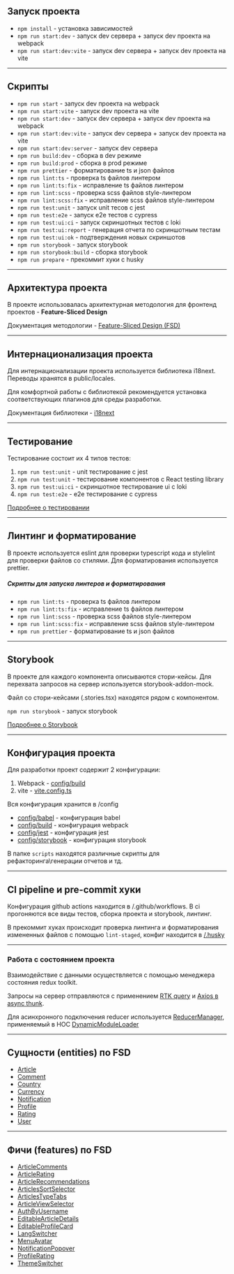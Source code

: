 ## Запуск проекта

- `npm install` - установка зависимостей
- `npm run start:dev` - запуск dev сервера + запуск dev проекта на webpack
- `npm run start:dev:vite` - запуск dev сервера + запуск dev проекта на vite

---

## Скрипты

- `npm run start` - запуск dev проекта на webpack
- `npm run start:vite` - запуск dev проекта на vite
- `npm run start:dev` - запуск dev сервера + запуск dev проекта на webpack
- `npm run start:dev:vite` - запуск dev сервера + запуск dev проекта на vite
- `npm run start:dev:server` - запуск dev сервера
- `npm run build:dev` - сборка в dev режиме
- `npm run build:prod` - сборка в prod режиме
- `npm run prettier` - форматирование ts и json файлов
- `npm run lint:ts` - проверка ts файлов линтером
- `npm run lint:ts:fix` - исправление ts файлов линтером
- `npm run lint:scss` - проверка scss файлов style-линтером
- `npm run lint:scss:fix` - исправление scss файлов style-линтером
- `npm run test:unit` - запуск unit тесов с jest
- `npm run test:e2e` - запуск e2e тестов с cypress
- `npm run test:ui:ci` - запуск скриншотных тестов с loki
- `npm run test:ui:report` - генерация отчета по скриншотным тестам
- `npm run test:ui:ok` - подтверждения новых скриншотов
- `npm run storybook` - запуск storybook
- `npm run storybook:build` - сборка storybook
- `npm run prepare` - прекоммит хуки с husky

---

## Архитектура проекта

В проекте использовалась архитектурная методология для фронтенд проектов - **Feature-Sliced Design**

Документация методологии - [Feature-Sliced Design (FSD)](https://feature-sliced.design/ru/docs)

---

## Интернационализация проекта

Для интернационализации проекта используется библиотека i18next.
Переводы хранятся в public/locales.

Для комфортной работы с библиотекой рекомендуется установка соответствующих плагинов для среды разработки.

Документация библиотеки - [i18next](https://react.i18next.com/)

---

## Тестирование

Тестирование состоит их 4 типов тестов:
1) `npm run test:unit` - unit тестирование с jest
2) `npm run test:unit` - тестирование компонентов с React testing library
3) `npm run test:ui:ci` - скриншотное тестирование ui с loki
4) `npm run test:e2e` - e2e тестирование с cypress

[Подробнее о тестировании](./docs/test.md)

---

## Линтинг и форматирование

В проекте используется eslint для проверки typescript кода и stylelint для проверки файлов со стилями.
Для форматирования используется prettier.

##### Скрипты для запуска линтеров и форматирования
- `npm run lint:ts` - проверка ts файлов линтером
- `npm run lint:ts:fix` - исправление ts файлов линтером
- `npm run lint:scss` - проверка scss файлов style-линтером
- `npm run lint:scss:fix` - исправление scss файлов style-линтером
- `npm run prettier` - форматирование ts и json файлов

---

## Storybook

В проекте для каждого компонента описываются стори-кейсы.
Для перехвата запросов на сервер используется storybook-addon-mock.

Файл со стори-кейсами (.stories.tsx) находятся рядом с компонентом.

`npm run storybook` - запуск storybook

[Подробнее о Storybook](./docs/storybook.md)

---

## Конфигурация проекта

Для разработки проект содержит 2 конфигурации:
1. Webpack - [config/build](./config/build)
2. vite - [vite.config.ts](./vite.config.ts)

Вся конфигурация хранится в /config
- [config/babel](./config/babel) - конфигурация babel
- [config/build](./config/build) - конфигурация webpack
- [config/jest](./config/jest) - конфигурация jest
- [config/storybook](./config/storybook) - конфигурация storybook

В папке `scripts` находятся различные скрипты для рефакторинга\генерации отчетов и тд.

---

## CI pipeline и pre-commit хуки

Конфигурация github actions находится в /.github/workflows.
В ci прогоняются все виды тестов, сборка проекта и storybook, линтинг.

В прекоммит хуках происходит проверка линтинга и форматирования измененных файлов с помощью `lint-staged`, конфиг 
находится в [/.husky](./.husky)

---

### Работа с состоянием проекта

Взаимодействие с данными осуществляется с помощью менеджера состояния redux toolkit.

Запросы на сервер отправляются с применением [RTK query](./src/shared/api/rtkApi.ts)
и [Axios в async thunk](./src/shared/api/api.ts).

Для асинхронного подключения reducer используется
[ReducerManager](./src/app/provider/Store/config/reducerManager.ts), применяемый в HOC
[DynamicModuleLoader](./src/shared/lib/components/DynamicModuleLoader/DynamicModuleLoader.tsx)

---

## Сущности (entities) по FSD

- [Article](./src/entities/Article/README.md)
- [Comment](./src/entities/Comment/README.md)
- [Country](./src/entities/Country/README.md)
- [Currency](./src/entities/Currency/README.md)
- [Notification](./src/entities/Notification/README.md)
- [Profile](./src/entities/Profile/README.md)
- [Rating](./src/entities/Rating/README.md)
- [User](./src/entities/User/README.md)

---

## Фичи (features) по FSD

- [ArticleComments](./src/features/ArticleComments/README.md)
- [ArticleRating](./src/features/ArticleRating/README.md)
- [ArticleRecommendations](./src/features/ArticleRecommendations/README.md)
- [ArticlesSortSelector](./src/features/ArticlesSortSelector/README.md)
- [ArticlesTypeTabs](./src/features/ArticlesTypeTabs/README.md)
- [ArticleViewSelector](./src/features/ArticleViewSelector/README.md)
- [AuthByUsername](./src/features/AuthByUsername/README.md)
- [EditableArticleDetails](./src/features/EditableArticleDetails/README.md)
- [EditableProfileCard](./src/features/EditableProfileCard/README.md)
- [LangSwitcher](./src/features/LangSwitcher/README.md)
- [MenuAvatar](./src/features/MenuAvatar/README.md)
- [NotificationPopover](./src/features/NotificationPopover/README.md)
- [ProfileRating](./src/features/ProfileRating/README.md)
- [ThemeSwitcher](./src/features/ThemeSwitcher/README.md)

